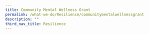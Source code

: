 ```yaml
---
title: Community Mental Wellness Grant
permalink: /what-we-do/Resilience/communitymentalwellnessgrant
description: ""
third_nav_title: Resilience
---
```

